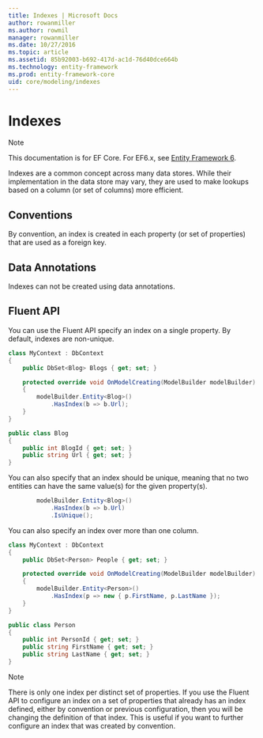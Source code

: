 ```yaml
---
title: Indexes | Microsoft Docs
author: rowanmiller
ms.author: rowmil
manager: rowanmiller
ms.date: 10/27/2016
ms.topic: article
ms.assetid: 85b92003-b692-417d-ac1d-76d40dce664b
ms.technology: entity-framework
ms.prod: entity-framework-core 
uid: core/modeling/indexes
---
```

# Indexes

> [!NOTE]
> This documentation is for EF Core. For EF6.x, see [Entity Framework 6](../../ef6/index.md).

Indexes are a common concept across many data stores. While their implementation in the data store may vary, they are used to make lookups based on a column (or set of columns) more efficient.

## Conventions

By convention, an index is created in each property (or set of properties) that are used as a foreign key.

## Data Annotations

Indexes can not be created using data annotations.

## Fluent API

You can use the Fluent API specify an index on a single property. By default, indexes are non-unique.

<!-- [!code-csharp[Main](samples/core/Modeling/FluentAPI/Samples/Index.cs?highlight=7,8)] -->
````csharp
class MyContext : DbContext
{
    public DbSet<Blog> Blogs { get; set; }

    protected override void OnModelCreating(ModelBuilder modelBuilder)
    {
        modelBuilder.Entity<Blog>()
            .HasIndex(b => b.Url);
    }
}

public class Blog
{
    public int BlogId { get; set; }
    public string Url { get; set; }
}
````

You can also specify that an index should be unique, meaning that no two entities can have the same value(s) for the given property(s).

<!-- [!code-csharp[Main](samples/core/Modeling/FluentAPI/Samples/IndexUnique.cs?highlight=3)] -->
````csharp
        modelBuilder.Entity<Blog>()
            .HasIndex(b => b.Url)
            .IsUnique();
````

You can also specify an index over more than one column.

<!-- [!code-csharp[Main](samples/core/Modeling/FluentAPI/Samples/IndexComposite.cs?highlight=7,8)] -->
````csharp
class MyContext : DbContext
{
    public DbSet<Person> People { get; set; }

    protected override void OnModelCreating(ModelBuilder modelBuilder)
    {
        modelBuilder.Entity<Person>()
            .HasIndex(p => new { p.FirstName, p.LastName });
    }
}

public class Person
{
    public int PersonId { get; set; }
    public string FirstName { get; set; }
    public string LastName { get; set; }
}
````

> [!NOTE]
> There is only one index per distinct set of properties. If you use the Fluent API to configure an index on a set of properties that already has an index defined, either by convention or previous configuration, then you will be changing the definition of that index. This is useful if you want to further configure an index that was created by convention.
